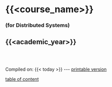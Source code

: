 # {{<course_name>}}
### **(for Distributed Systems)**

## {{<academic_year>}}

<br>

<br>

Compiled on: {{< today >}} --- [<i class="fa fa-print" aria-hidden="true"></i> printable version](?print-pdf&pdfSeparateFragments=false)

[<i class="fa fa-arrow-down" aria-hidden="true"></i> table of content](#module-contents-and-action-plan)
